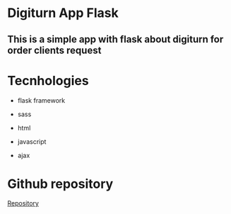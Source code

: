 # Digiturn App Flask

## This is a simple app with flask about digiturn for order clients request

# Tecnhologies

+ flask framework

+ sass

+ html 

+ javascript

+ ajax

# Github repository

[Repository](https://github.com/userlg/digiturn-flask-app)



